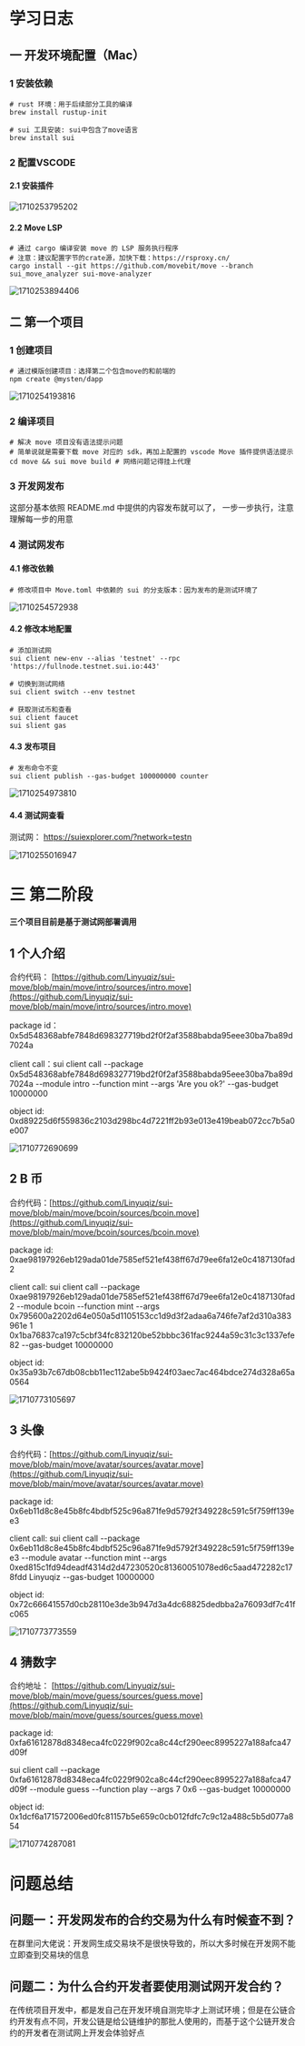# 学习日志

## 一 开发环境配置（Mac）

### 1 安装依赖

```
# rust 环境：用于后续部分工具的编译
brew install rustup-init

# sui 工具安装: sui中包含了move语言
brew install sui
```

### 2 配置VSCODE

#### 2.1 安装插件

![1710253795202](image/journal/1710253795202.png)

#### 2.2 Move LSP

```
# 通过 cargo 编译安装 move 的 LSP 服务执行程序
# 注意：建议配置字节的crate源，加快下载：https://rsproxy.cn/
cargo install --git https://github.com/movebit/move --branch sui_move_analyzer sui-move-analyzer

```

![1710253894406](image/journal/1710253894406.png)

## 二 第一个项目

### 1 创建项目

```
# 通过模版创建项目：选择第二个包含move的和前端的
npm create @mysten/dapp
```

![1710254193816](image/journal/1710254193816.png)

### 2 编译项目

```
# 解决 move 项目没有语法提示问题
# 简单说就是需要下载 move 对应的 sdk，再加上配置的 vscode Move 插件提供语法提示 
cd move && sui move build # 网络问题记得挂上代理
```

### 3 开发网发布

这部分基本依照 README.md 中提供的内容发布就可以了， 一步一步执行，注意理解每一步的用意

### 4 测试网发布

#### 4.1 修改依赖

```
# 修改项目中 Move.toml 中依赖的 sui 的分支版本：因为发布的是测试环境了
```

![1710254572938](image/journal/1710254572938.png)

#### 4.2 修改本地配置

```
# 添加测试网
sui client new-env --alias 'testnet' --rpc 'https://fullnode.testnet.sui.io:443'

# 切换到测试网络
sui client switch --env testnet

# 获取测试币和查看
sui client faucet
sui slient gas
```

#### 4.3 发布项目

```
# 发布命令不变
sui client publish --gas-budget 100000000 counter

```

![1710254973810](image/journal/1710254973810.png)

#### 4.4 测试网查看

测试网： https://suiexplorer.com/?network=testn

![1710255016947](image/journal/1710255016947.png)

# 三 第二阶段

**三个项目目前是基于测试网部署调用**

## 1 个人介绍

合约代码： [https://github.com/Linyuqiz/sui-move/blob/main/move/intro/sources/intro.move](https://github.com/Linyuqiz/sui-move/blob/main/move/intro/sources/intro.move)

package id：0x5d548368abfe7848d698327719bd2f0f2af3588babda95eee30ba7ba89d7024a

client call：sui client call --package 0x5d548368abfe7848d698327719bd2f0f2af3588babda95eee30ba7ba89d7024a --module intro --function mint --args 'Are you ok?' --gas-budget 10000000

object id: 0xd89225d6f559836c2103d298bc4d7221ff2b93e013e419beab072cc7b5a0e007

![1710772690699](image/journal/1710772690699.png)

## 2 B 币

合约代码：[https://github.com/Linyuqiz/sui-move/blob/main/move/bcoin/sources/bcoin.move](https://github.com/Linyuqiz/sui-move/blob/main/move/bcoin/sources/bcoin.move)

package id: 0xae98197926eb129ada01de7585ef521ef438ff67d79ee6fa12e0c4187130fad2

client call: sui client call --package 0xae98197926eb129ada01de7585ef521ef438ff67d79ee6fa12e0c4187130fad2 --module bcoin --function mint --args 0x795600a2202d64e050a5d1105153cc1d9d3f2adaa6a746fe7af2d310a383961e 1 0x1ba76837ca197c5cbf34fc832120be52bbbc361fac9244a59c31c3c1337efe82 --gas-budget 10000000

object id: 0x35a93b7c67db08cbb11ec112abe5b9424f03aec7ac464bdce274d328a65a0564

![1710773105697](image/journal/1710773105697.png)

## 3 头像

合约代码：[https://github.com/Linyuqiz/sui-move/blob/main/move/avatar/sources/avatar.move](https://github.com/Linyuqiz/sui-move/blob/main/move/avatar/sources/avatar.move)

package id: 0x6eb11d8c8e45b8fc4bdbf525c96a871fe9d5792f349228c591c5f759ff139ee3

client call: sui client call --package 0x6eb11d8c8e45b8fc4bdbf525c96a871fe9d5792f349228c591c5f759ff139ee3 --module avatar --function mint --args 0xed815c1fd94deadf4314d2d47230520c81360051078ed6c5aad472282c178fdd Linyuqiz --gas-budget 10000000

object id: 0x72c66641557d0cb28110e3de3b947d3a4dc68825dedbba2a76093df7c41fc065

![1710773773559](image/journal/1710773773559.png)

## 4 猜数字

合约地址： [https://github.com/Linyuqiz/sui-move/blob/main/move/guess/sources/guess.move](https://github.com/Linyuqiz/sui-move/blob/main/move/guess/sources/guess.move)

package id: 0xfa61612878d8348eca4fc0229f902ca8c44cf290eec8995227a188afca47d09f

sui client call --package 0xfa61612878d8348eca4fc0229f902ca8c44cf290eec8995227a188afca47d09f --module guess --function play --args 7 0x6 --gas-budget 10000000

object id: 0x1dcf6a171572006ed0fc81157b5e659c0cb012fdfc7c9c12a488c5b5d077a854

![1710774287081](image/journal/1710774287081.png)

# 问题总结

## 问题一：开发网发布的合约交易为什么有时候查不到？

在群里问大佬说：开发网生成交易块不是很快导致的，所以大多时候在开发网不能立即查到交易块的信息

## 问题二：为什么合约开发者要使用测试网开发合约？

在传统项目开发中，都是发自己在开发环境自测完毕才上测试环境；但是在公链合约开发有点不同，开发公链是给公链维护的那批人使用的，而基于这个公链开发合约的开发者在测试网上开发会体验好点
